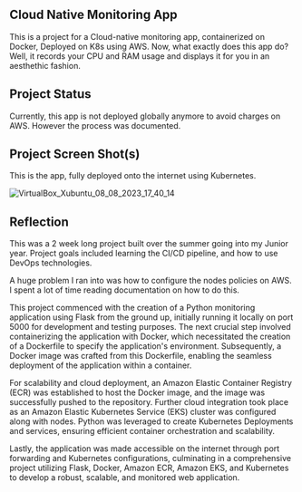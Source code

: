 
## Cloud Native Monitoring App

This is a project for a Cloud-native monitoring app, containerized on Docker, Deployed on K8s using AWS. Now, what exactly does this app do? Well, it records your CPU and RAM usage and displays it for you in an aesthethic fashion. 

## Project Status

Currently, this app is not deployed globally anymore to avoid charges on AWS. However the process was documented. 

## Project Screen Shot(s)
 
This is the app, fully deployed onto the internet using Kubernetes. 

![VirtualBox_Xubuntu_08_08_2023_17_40_14](https://github.com/noviccio/zodi-gpt/assets/97764462/02a6ea12-d17b-4542-8fe0-18d277617c73)


## Reflection

This was a 2 week long project built over the summer going into my Junior year. Project goals included learning the CI/CD pipeline, and how to use DevOps technologies.

A huge problem I ran into was how to configure the nodes policies on AWS. I spent a lot of time reading documentation on how to do this. 

This project commenced with the creation of a Python monitoring application using Flask from the ground up, initially running it locally on port 5000 for development and testing purposes. The next crucial step involved containerizing the application with Docker, which necessitated the creation of a Dockerfile to specify the application's environment. Subsequently, a Docker image was crafted from this Dockerfile, enabling the seamless deployment of the application within a container. 

For scalability and cloud deployment, an Amazon Elastic Container Registry (ECR) was established to host the Docker image, and the image was successfully pushed to the repository. Further cloud integration took place as an Amazon Elastic Kubernetes Service (EKS) cluster was configured along with nodes. Python was leveraged to create Kubernetes Deployments and services, ensuring efficient container orchestration and scalability. 

Lastly, the application was made accessible on the internet through port forwarding and Kubernetes configurations, culminating in a comprehensive project utilizing Flask, Docker, Amazon ECR, Amazon EKS, and Kubernetes to develop a robust, scalable, and monitored web application.



